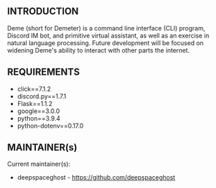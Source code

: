 INTRODUCTION
-----------

Deme (short for Demeter) is a command line interface (CLI) program, Discord IM bot, and primitive
virtual assistant, as well as an exercise in natural language processing. Future development will
be focused on widening Deme's ability to interact with other parts the internet.


REQUIREMENTS
------------

* click==7.1.2
* discord.py==1.7.1
* Flask==1.1.2
* google==3.0.0
* python==3.9.4
* python-dotenv==0.17.0


MAINTAINER(s)
-----------

Current maintainer(s):
* deepspaceghost - https://github.com/deepspaceghost
